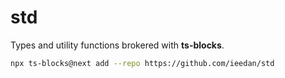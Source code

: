 # std
Types and utility functions brokered with **ts-blocks**.

```bash
npx ts-blocks@next add --repo https://github.com/ieedan/std
```
